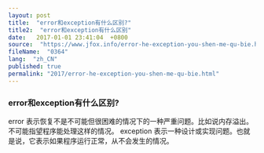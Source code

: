 ```yaml
---
layout: post
title:  "error和exception有什么区别?"
title2:  "error和exception有什么区别"
date:   2017-01-01 23:41:04  +0800
source:  "https://www.jfox.info/error-he-exception-you-shen-me-qu-bie.html"
fileName:  "0364"
lang:  "zh_CN"
published: true
permalink: "2017/error-he-exception-you-shen-me-qu-bie.html"
---
```




### error和exception有什么区别?

error 表示恢复不是不可能但很困难的情况下的一种严重问题。比如说内存溢出。不可能指望程序能处理这样的情况。
exception 表示一种设计或实现问题。也就是说，它表示如果程序运行正常，从不会发生的情况。
